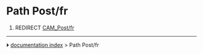 # Path Post/fr
1.  REDIRECT [CAM_Post/fr](CAM_Post/fr.md)



---
⏵ [documentation index](../README.md) > Path Post/fr
